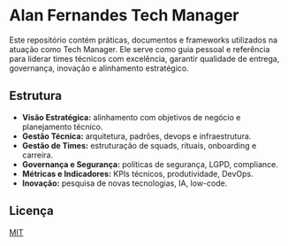 # Alan Fernandes Tech Manager

Este repositório contém práticas, documentos e frameworks utilizados na atuação como Tech Manager. Ele serve como guia pessoal e referência para liderar times técnicos com excelência, garantir qualidade de entrega, governança, inovação e alinhamento estratégico.

## Estrutura
- **Visão Estratégica:** alinhamento com objetivos de negócio e planejamento técnico.
- **Gestão Técnica:** arquitetura, padrões, devops e infraestrutura.
- **Gestão de Times:** estruturação de squads, rituais, onboarding e carreira.
- **Governança e Segurança:** políticas de segurança, LGPD, compliance.
- **Métricas e Indicadores:** KPIs técnicos, produtividade, DevOps.
- **Inovação:** pesquisa de novas tecnologias, IA, low-code.

## Licença
[MIT](LICENSE)
